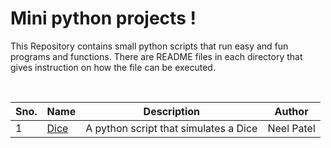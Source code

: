 # Mini python projects !

This Repository contains small python scripts that run easy and fun programs and functions. There are README files in each directory that gives instruction on how the file can be executed. 

<br>


| Sno. 	| Name         	| Description         	| Author 	|
|------	|--------------	|---------------------	|--------	|
| 1    	| [Dice](/Dice-Simulator) 	| A python script that simulates a Dice	 	| Neel Patel  	| 
